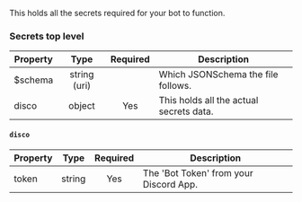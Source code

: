 This holds all the secrets required for your bot to function.

### Secrets top level
| Property | Type | Required | Description |
|----------|:----:|:--------:|-------------|
| $schema | string (uri) |  | Which JSONSchema the file follows. |
| disco | object | Yes | This holds all the actual secrets data. |

#### `disco`

| Property | Type | Required | Description |
|----------|:----:|:--------:|-------------|
| token | string | Yes | The 'Bot Token' from your Discord App. |
